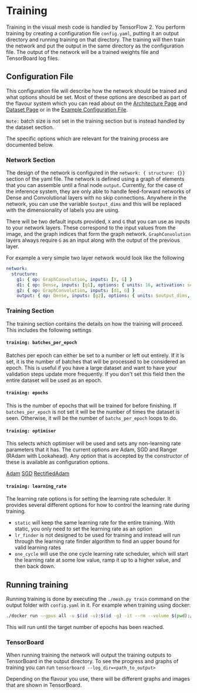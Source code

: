 # Training
Training in the visual mesh code is handled by TensorFlow 2.
You perform training by creating a configuration file `config.yaml`, putting it an output directory and running training on that directory.
The training will then train the network and put the output in the same directory as the configuration file.
The output of the network will be a trained weights file and TensorBoard log files.

## Configuration File
This configuration file will describe how the network should be trained and what options should be set.
Most of these options are described as part of the flavour system which you can read about on the [Architecture Page](readme/architecture.md) and [Dataset Page](readme/dataset.md) or in the [Example Configuration File](example_net.yaml).

`Note:` batch size is not set in the training section but is instead handled by the dataset section.

The specific options which are relevant for the training process are documented below.

### Network Section
The design of the network is configured in the `network: { structure: {}}` section of the yaml file.
The network is defined using a graph of elements that you can assemble until a final node `output`.
Currently, for the case of the inference system, they are only able to handle feed-forward networks of Dense and Convolutional layers with no skip connections.
Anywhere in the network, you can use the variable `$output_dims` and this will be replaced with the dimensionality of labels you are using.

There will be two default inputs provided, `X` and `G` that you can use as inputs to your network layers.
These correspond to the input values from the image, and the graph indices that form the graph network.
`GraphConvolution` layers always require `G` as an input along with the output of the previous layer.

For example a very simple two layer network would look like the following
```yaml
network:
  structure:
    g1: { op: GraphConvolution, inputs: [X, G] }
    d1: { op: Dense, inputs: [g1], options: { units: 16, activation: selu, kernel_initializer: lecun_normal } }
    g2: { op: GraphConvolution, inputs: [d1, G] }
    output: { op: Dense, inputs: [g2], options: { units: $output_dims, activation: softmax } }
```

### Training Section
The training section contains the details on how the training will proceed.
This includes the following settings

#### `training: batches_per_epoch`
Batches per epoch can either be set to a number or left out entirely.
If it is set, it is the number of batches that will be processed to be considered an epoch.
This is useful if you have a large dataset and want to have your validation steps update more frequently.
If you don't set this field then the entire dataset will be used as an epoch.

#### `training: epochs`
This is the number of epochs that will be trained for before finishing.
If `batches_per_epoch` is not set it will be the number of times the dataset is seen.
Otherwise, it will be the number of `batchs_per_epoch` loops to do.

#### `training: optimiser`
This selects which optimiser will be used and sets any non-learning rate parameters that it has.
The current options are Adam, SGD and Ranger (RAdam with Lookahead).
Any option that is accepted by the constructor of these is available as configuration options.

[Adam](https://www.tensorflow.org/api_docs/python/tf/keras/optimizers/Adam)
[SGD](https://www.tensorflow.org/api_docs/python/tf/keras/optimizers/SGD)
[RectifiedAdam](https://www.tensorflow.org/addons/api_docs/python/tfa/optimizers/RectifiedAdam)

#### `training: learning_rate`
The learning rate options is for setting the learning rate scheduler.
It provides several different options for how to control the learning rate during training.

- `static` will keep the same learning rate for the entire training.
With static, you only need to set the learning rate as an option
- `lr_finder` is not designed to be used for training and instead will run through the learning rate finder algorithm to find an upper bound for valid learning rates
- `one_cycle` will use the one cycle learning rate scheduler, which will start the learning rate at some low value, ramp it up to a higher value, and then back down.

## Running training
Running training is done by executing the `./mesh.py train` command on the output folder with `config.yaml` in it.
For example when training using docker:
```sh
./docker run --gpus all -u $(id -u):$(id -g) -it --rm --volume $(pwd):/workspace visualmesh:latest ./mesh.py train <path/to/output>
```

This will run until the target number of epochs has been reached.

### TensorBoard
When running training the network will output the training outputs to TensorBoard in the output directory.
To see the progress and graphs of training you can run `tensorboard --log_dir=<path_to_output>`

Depending on the flavour you use, there will be different graphs and images that are shown in TensorBoard.

